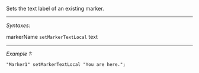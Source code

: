 Sets the text label of an existing marker.


---
*Syntaxes:*

markerName `setMarkerTextLocal` text

---
*Example 1:*

```sqf
"Marker1" setMarkerTextLocal "You are here.";
```